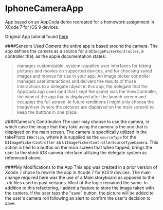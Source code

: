 # IphoneCameraApp
App based on an AppCoda demo recreated for a homework assignment in XCode 7 for iOS 9 devices. 

Original App tutorial found [here](http://www.appcoda.com/ios-programming-camera-iphone-app/)

####Sensors Used
*Camera* the entire app is based around the camera. The app defines the camera as a source for a `UIImagePickerController`, a controller that, as the apple documentation states: 
  >manages customizable, system-supplied user interfaces for taking pictures and movies on supported devices, and for choosing saved images and movies for use in your app. An image picker controller manages user interactions and delivers the results of those interactions to a delegate object
  in this app, the delegate that the AppCoda app used (and that I kept the same) was the ViewController, the view of the app that is displayed after the launch screen and occupies the full screen. In future renditions I might only choose the ImageView (where the pictures are displayed on the main screen) to keep the buttons in one place. 
  
####Camera's Contribution
The user may choose to use the camera, in which case the image that they take using the camera is the one that is displayed on the main screen. The camera is specifically utilized in the takePhoto `IBAction`, where it is supplied as the `sourceType` for the `UIImagePickerController` as `UIImagePickerControllerSourceTypeCamera`. This action is tied to a button on the main screen that when tapped, brings the user to the stock iOS camera interface utilizing the delegate system as referenced above.

####My Modifications to the App
This app was created in a prior version of Xcode. I chose to rewrite the app in Xcode 7 for iOS 9 devices. The main change required here was the use of a Main.storyboard as opposed to the .xib files used in past versions. Most of the logic remained the same. In addition to this refactoring, I added a feature to store the image taken with the camera. If the user taps the "save" button, the picture will be added to the user's camera roll following an alert to confirm the user's decision to save. 
